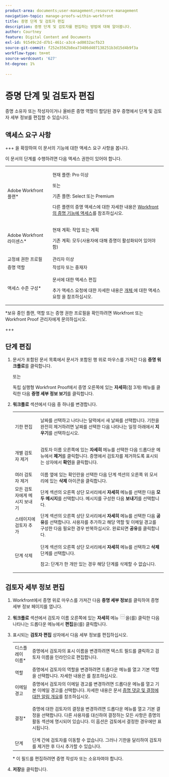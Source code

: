 ```yaml
---
product-area: documents;user-management;resource-management
navigation-topic: manage-proofs-within-workfront
title: 증명 단계 및 검토자 편집
description: 증명 단계 및 검토자를 편집하는 방법에 대해 알아봅니다.
author: Courtney
feature: Digital Content and Documents
exl-id: 91549c2d-d7b1-461c-a3c4-ad0032acfb23
source-git-commit: f252e3562b8ea73486d407138251b3d15d4b9f3a
workflow-type: tm+mt
source-wordcount: '627'
ht-degree: 1%

---
```


# 증명 단계 및 검토자 편집

증명 소유자 또는 작성자이거나 올바른 증명 역할이 할당된 경우 증명에서 단계 및 검토자 세부 정보를 편집할 수 있습니다.

## 액세스 요구 사항

+++ 을 확장하여 이 문서의 기능에 대한 액세스 요구 사항을 봅니다.

이 문서의 단계를 수행하려면 다음 액세스 권한이 있어야 합니다.

<table style="table-layout:auto"> 
 <col> 
 <col> 
 <tbody> 
  <tr> 
   <td role="rowheader">Adobe Workfront 플랜*</td> 
   <td> <p>현재 플랜: Pro 이상</p> <p>또는</p> <p>기존 플랜: Select 또는 Premium</p> <p>다른 플랜의 증명 액세스에 대한 자세한 내용은 <a href="/help/quicksilver/administration-and-setup/manage-workfront/configure-proofing/access-to-proofing-functionality.md" class="MCXref xref">Workfront의 증명 기능에 액세스</a>를 참조하십시오.</p> </td> 
  </tr> 
  <tr> 
   <td role="rowheader">Adobe Workfront 라이센스*</td> 
   <td> <p>현재 계획: 작업 또는 계획</p> <p>기존 계획: 모두(사용자에 대해 증명이 활성화되어 있어야 함)</p> </td> 
  </tr> 
  <tr> 
   <td role="rowheader">교정쇄 권한 프로필 </td> 
   <td>관리자 이상</td> 
  </tr> 
  <tr> 
   <td role="rowheader">증명 역할</td> 
   <td>작성자 또는 중재자 </td> 
  </tr> 
  <tr> 
   <td role="rowheader">액세스 수준 구성*</td> 
   <td> <p>문서에 대한 액세스 편집</p> <p>추가 액세스 요청에 대한 자세한 내용은 <a href="../../../workfront-basics/grant-and-request-access-to-objects/request-access.md" class="MCXref xref">개체 </a>에 대한 액세스 요청 을 참조하십시오.</p> </td> 
  </tr> 
 </tbody> 
</table>

&#42;보유 중인 플랜, 역할 또는 증명 권한 프로필을 확인하려면 Workfront 또는 Workfront Proof 관리자에게 문의하십시오.

+++

## 단계 편집

1. 문서가 포함된 문서 목록에서 문서가 포함된 행 위로 마우스를 가져간 다음 **증명 워크플로**&#x200B;를 클릭합니다.

   또는

   독립 실행형 Workfront Proof에서 증명 오른쪽에 있는 **자세히**(점 3개) 메뉴를 클릭한 다음 **증명 세부 정보 보기**&#x200B;를 클릭합니다.

1. **워크플로** 섹션에서 다음 중 하나를 변경합니다.

   <table style="table-layout:auto"> 
    <col> 
    <col> 
    <tbody> 
     <tr> 
      <td role="rowheader">기한 편집</td> 
      <td> <p>날짜를 선택하고 나타나는 달력에서 새 날짜를 선택합니다. 기한을 완전히 제거하려면 날짜를 선택한 다음 나타나는 일정 아래에서 <strong>지우기</strong>를 선택하십시오.</p> </td> 
     </tr> 
     <tr> 
      <td role="rowheader">개별 검토자 제거</td> 
      <td> <p>검토자 이름 오른쪽에 있는 <strong>자세히</strong> 메뉴를 선택한 다음 드롭다운 메뉴에서 <strong>제거</strong>를 클릭합니다. 증명에서 검토자를 제거하도록 표시되는 상자에서 <strong>확인</strong>을 클릭합니다.</p> </td> 
     </tr> 
     <tr> 
      <td role="rowheader">여러 검토자 제거</td> 
      <td>이름 옆에 있는 확인란을 선택한 다음 단계 섹션의 오른쪽 위 모서리에 있는 <strong>삭제</strong> 아이콘을 클릭합니다.</td> 
     </tr> 
     <tr> 
      <td role="rowheader">모든 검토자에게 메시지 보내기</td> 
      <td>단계 섹션의 오른쪽 상단 모서리에서 <strong>자세히</strong> 메뉴를 선택한 다음 <strong>모두 메시지</strong>를 선택합니다. 메시지를 구성한 다음 <strong>보내기</strong>를 선택합니다.</td> 
     </tr> 
     <tr> 
      <td role="rowheader">스테이지에 검토자 추가</td> 
      <td>단계 섹션의 오른쪽 상단 모서리에서 <strong>자세히</strong> 메뉴를 선택한 다음 <strong>공유</strong>를 선택합니다. 사용자를 추가하고 해당 역할 및 이메일 경고를 구성한 다음 필요한 경우 반복하십시오. 완료되면 <strong>공유</strong>를 클릭합니다.</td> 
     </tr> 
     <tr> 
      <td role="rowheader">단계 삭제</td> 
      <td> <p>단계 섹션의 오른쪽 상단 모서리에서 <strong>자세히</strong> 메뉴를 선택하고 <strong>삭제</strong> 단계를 선택합니다.</p> <p>참고: 단계가 한 개만 있는 경우 해당 단계를 삭제할 수 없습니다.</p> </td> 
     </tr> 
    </tbody> 
   </table>

## 검토자 세부 정보 편집

1. Workfront에서 증명 위로 마우스를 가져간 다음 **증명 세부 정보**&#x200B;를 클릭하여 증명 세부 정보 페이지를 엽니다.
1. **워크플로** 섹션에서 검토자 이름 오른쪽에 있는 **자세히** 메뉴 ![](assets/more-button-small.png)을(를) 클릭한 다음 나타나는 드롭다운 메뉴에서 **편집**&#x200B;을(를) 클릭합니다.

1. 표시되는 **검토자 편집** 상자에서 다음 세부 정보를 편집하십시오.

   <table style="table-layout:auto"> 
    <col> 
    <col> 
    <tbody> 
     <tr> 
      <td role="rowheader">디스플레이 이름*</td> 
      <td> <p>증명에서 검토자의 표시 이름을 변경하려면 텍스트 필드를 클릭하고 검토자 이름을 인라인으로 편집합니다.</p> </td> 
     </tr> 
     <tr> 
      <td role="rowheader">역할</td> 
      <td>증명에서 검토자의 역할을 변경하려면 드롭다운 메뉴를 열고 기본 역할을 선택합니다. 자세한 내용은 를 참조하십시오.</td> 
     </tr> 
     <tr> 
      <td role="rowheader">이메일 경고</td> 
      <td>증명에서 검토자의 이메일 경고를 변경하려면 드롭다운 메뉴를 열고 기본 이메일 경고를 선택합니다. 자세한 내용은 문서 <a href="../../../review-and-approve-work/proofing/proofing-overview/notifications-proof-comments-decisions.md" class="MCXref xref">증명 댓글 및 결정에 대한 알림 개요</a>를 참조하십시오.</td> 
     </tr> 
     <tr data-mc-conditions=""> 
      <td role="rowheader">결정*</td> 
      <td> <p>증명에 대한 검토자의 결정을 변경하려면 드롭다운 메뉴를 열고 기본 결정을 선택합니다. 다른 사용자를 대신하여 결정하는 모든 사항은 증명의 활동 섹션에 명시되어 있습니다. 이 옵션은 검토에서 결정한 경우에만 표시됩니다.</p> </td> 
     </tr> 
     <tr> 
      <td role="rowheader">단계</td> 
      <td>단계 간에 검토자를 이동할 수 없습니다. 그러나 기한을 달리하여 검토자를 제거한 후 다시 추가할 수 있습니다.</td> 
     </tr> 
    </tbody> 
   </table>

   &#42; 이 필드를 편집하려면 증명 작성자 또는 소유자여야 합니다.

1. **저장**&#x200B;을 클릭합니다.
